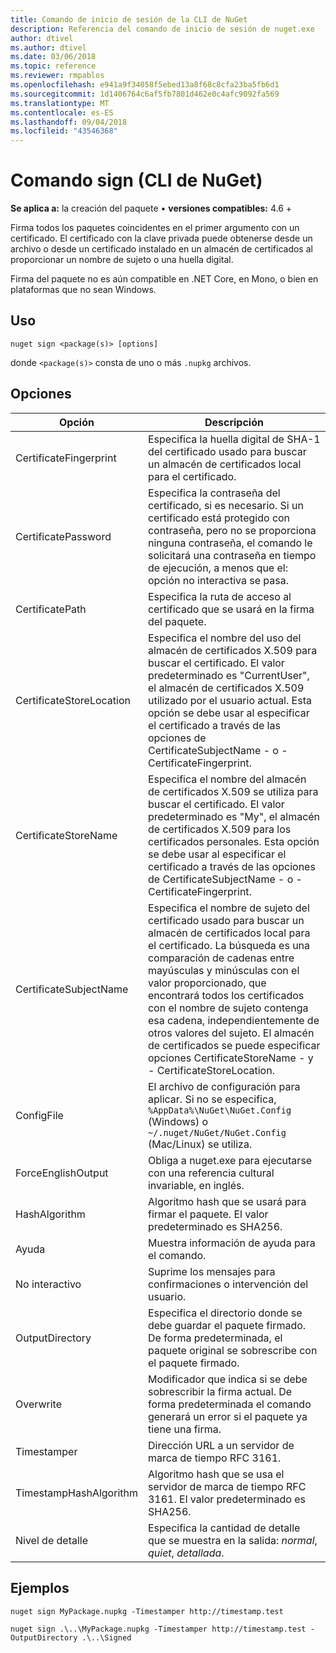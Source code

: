 ```yaml
---
title: Comando de inicio de sesión de la CLI de NuGet
description: Referencia del comando de inicio de sesión de nuget.exe
author: dtivel
ms.author: dtivel
ms.date: 03/06/2018
ms.topic: reference
ms.reviewer: rmpablos
ms.openlocfilehash: e941a9f34058f5ebed13a8f68c8cfa23ba5fb6d1
ms.sourcegitcommit: 1d1406764c6af5fb7801d462e0c4afc9092fa569
ms.translationtype: MT
ms.contentlocale: es-ES
ms.lasthandoff: 09/04/2018
ms.locfileid: "43546368"
---
```

# <a name="sign-command-nuget-cli"></a>Comando sign (CLI de NuGet)

**Se aplica a:** la creación del paquete &bullet; **versiones compatibles:** 4.6 +

Firma todos los paquetes coincidentes en el primer argumento con un certificado. El certificado con la clave privada puede obtenerse desde un archivo o desde un certificado instalado en un almacén de certificados al proporcionar un nombre de sujeto o una huella digital.

Firma del paquete no es aún compatible en .NET Core, en Mono, o bien en plataformas que no sean Windows.

## <a name="usage"></a>Uso

```cli
nuget sign <package(s)> [options]
```

donde `<package(s)>` consta de uno o más `.nupkg` archivos.

## <a name="options"></a>Opciones

| Opción | Descripción |
| --- | --- |
| CertificateFingerprint | Especifica la huella digital de SHA-1 del certificado usado para buscar un almacén de certificados local para el certificado. |
| CertificatePassword | Especifica la contraseña del certificado, si es necesario. Si un certificado está protegido con contraseña, pero no se proporciona ninguna contraseña, el comando le solicitará una contraseña en tiempo de ejecución, a menos que el: opción no interactiva se pasa. |
| CertificatePath | Especifica la ruta de acceso al certificado que se usará en la firma del paquete. |
| CertificateStoreLocation | Especifica el nombre del uso del almacén de certificados X.509 para buscar el certificado. El valor predeterminado es "CurrentUser", el almacén de certificados X.509 utilizado por el usuario actual. Esta opción se debe usar al especificar el certificado a través de las opciones de CertificateSubjectName - o - CertificateFingerprint. |
| CertificateStoreName | Especifica el nombre del almacén de certificados X.509 se utiliza para buscar el certificado. El valor predeterminado es "My", el almacén de certificados X.509 para los certificados personales. Esta opción se debe usar al especificar el certificado a través de las opciones de CertificateSubjectName - o - CertificateFingerprint. |
| CertificateSubjectName | Especifica el nombre de sujeto del certificado usado para buscar un almacén de certificados local para el certificado.  La búsqueda es una comparación de cadenas entre mayúsculas y minúsculas con el valor proporcionado, que encontrará todos los certificados con el nombre de sujeto contenga esa cadena, independientemente de otros valores del sujeto.  El almacén de certificados se puede especificar opciones CertificateStoreName - y - CertificateStoreLocation. |
| ConfigFile | El archivo de configuración para aplicar. Si no se especifica, `%AppData%\NuGet\NuGet.Config` (Windows) o `~/.nuget/NuGet/NuGet.Config` (Mac/Linux) se utiliza.|
| ForceEnglishOutput | Obliga a nuget.exe para ejecutarse con una referencia cultural invariable, en inglés. |
| HashAlgorithm | Algoritmo hash que se usará para firmar el paquete. El valor predeterminado es SHA256. |
| Ayuda | Muestra información de ayuda para el comando. |
| No interactivo | Suprime los mensajes para confirmaciones o intervención del usuario. |
| OutputDirectory | Especifica el directorio donde se debe guardar el paquete firmado. De forma predeterminada, el paquete original se sobrescribe con el paquete firmado. |
| Overwrite | Modificador que indica si se debe sobrescribir la firma actual. De forma predeterminada el comando generará un error si el paquete ya tiene una firma. |
| Timestamper | Dirección URL a un servidor de marca de tiempo RFC 3161. |
| TimestampHashAlgorithm | Algoritmo hash que se usa el servidor de marca de tiempo RFC 3161. El valor predeterminado es SHA256. |
| Nivel de detalle | Especifica la cantidad de detalle que se muestra en la salida: *normal*, *quiet*, *detallada*. |

## <a name="examples"></a>Ejemplos

```cli
nuget sign MyPackage.nupkg -Timestamper http://timestamp.test

nuget sign .\..\MyPackage.nupkg -Timestamper http://timestamp.test -OutputDirectory .\..\Signed
```
